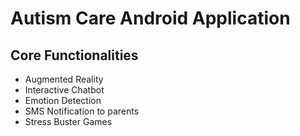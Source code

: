 # Autism Care Android Application

## Core Functionalities

* Augmented Reality
* Interactive Chatbot
* Emotion Detection
* SMS Notification to parents
* Stress Buster Games

